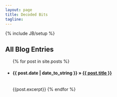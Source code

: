 ```yaml
---
layout: page
title: Decoded Bits
tagline: 
---
```

{% include JB/setup %}
    
## All Blog Entries

<ul class="posts">
  {% for post in site.posts %}
    <li><h4><span>{{ post.date | date_to_string }}</span> &raquo; <a href="{{ BASE_PATH }}{{ post.url }}">{{ post.title }}</a></h4></li><br>
    {{post.excerpt}}
  {% endfor %}
</ul>
